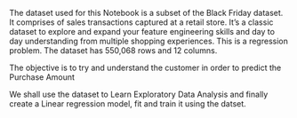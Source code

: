 The dataset used for this Notebook is a subset of the Black Friday dataset. It comprises of sales transactions captured at a retail store. It’s a classic dataset to explore and expand your feature engineering skills and day to day understanding from multiple shopping experiences. This is a regression problem. The dataset has 550,068 rows and 12 columns.

The objective is to try and understand the customer in order to predict the Purchase Amount

We shall use the dataset to Learn Exploratory Data Analysis and finally create a Linear regression model, fit and train it using the datset.
